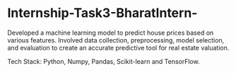 # Internship-Task3-BharatIntern-
Developed a machine learning model to predict house prices based on various features. Involved data collection, preprocessing, model selection, and evaluation to create an accurate predictive tool for real estate valuation.

Tech Stack: Python, Numpy, Pandas, Scikit-learn and TensorFlow.
